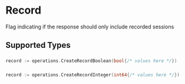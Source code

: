 # Record

Flag indicating if the response should only include recorded
sessions



## Supported Types

### 

```go
record := operations.CreateRecordBoolean(bool{/* values here */})
```

### 

```go
record := operations.CreateRecordInteger(int64{/* values here */})
```

